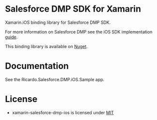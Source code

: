 Salesforce DMP SDK for Xamarin
================

Xamarin.iOS binding library for Salesforce DMP SDK.

For more information on Salesforce DMP see the iOS SDK implementation [guide](https://konsole.zendesk.com/hc/en-us/articles/219986988-iOS-SDK-Implementation-Guide).

This binding library is available on [Nuget](https://www.nuget.org/packages/Ricardo.Salesforce.DMP.iOS/).

Documentation
=============

See the Ricardo.Salesforce.DMP.iOS.Sample app.

License
=======

- xamarin-salesforce-dmp-ios is licensed under [MIT](http://opensource.org/licenses/mit-license)
